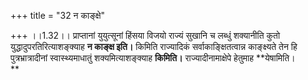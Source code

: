 +++
title = "32 न काङ्क्षे"

+++
।।1.32।। प्राप्तानां युयुत्सूनां हिंसया विजयो राज्यं सुखानि च लब्धुं
शक्यानीति कुतो युद्धादुपरतिरित्याशङ्क्याह **न काङ्क्ष इति।** किमिति
राज्यादिकं सर्वाकाङ्क्षितत्वान्न काङ्क्ष्यते तेन हि पुत्रभ्रात्रादीनां
स्वास्थ्यमाधातुं शक्यमित्याशङ्क्याह **किमिति।** राज्यादीनामाक्षेपे
हेतुमाह **येषामिति।  
**
